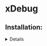 # xDebug

## Installation: 
<details>

1. Check if PHP is installed (inside your console)
`````
php -v
`````
2. Make sure you have installed a web server like Mampp or others

3. Create a PHP file - info.php
`````
<?php
    phpinfo();
?>
`````
4. Open the info.php in a browser and copy the output text

5. Copy and paste the text into the text field of the form from (https://xdebug.org/wizard).

6. At last follow the instruction of the page 
</details>